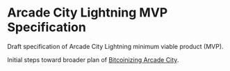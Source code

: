 # Arcade City Lightning MVP Specification

Draft specification of Arcade City Lightning minimum viable product (MVP).

Initial steps toward broader plan of [Bitcoinizing Arcade City](bitcoinizing.md).

